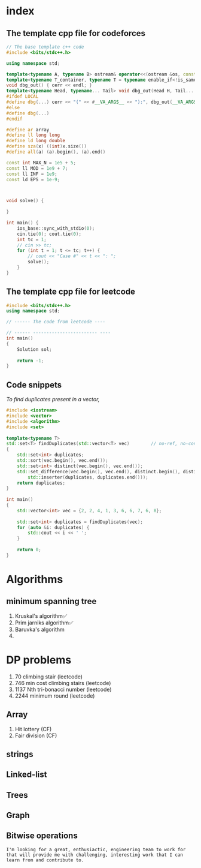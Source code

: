# index 

## The template cpp file for codeforces
```cpp
// The base template c++ code
#include <bits/stdc++.h>

using namespace std;

template<typename A, typename B> ostream& operator<<(ostream &os, const pair<A, B> &p) { return os << '(' << p.first << ", " << p.second << ')'; }
template<typename T_container, typename T = typename enable_if<!is_same<T_container, string>::value, typename T_container::value_type>::type> ostream& operator<<(ostream &os, const T_container &v) { os << '{'; string sep; for (const T &x : v) os << sep << x, sep = ", "; return os << '}'; }
void dbg_out() { cerr << endl; }
template<typename Head, typename... Tail> void dbg_out(Head H, Tail... T) { cerr << ' ' << H; dbg_out(T...); }
#ifdef LOCAL
#define dbg(...) cerr << "(" << #__VA_ARGS__ << "):", dbg_out(__VA_ARGS__)
#else
#define dbg(...)
#endif

#define ar array
#define ll long long
#define ld long double
#define sza(x) ((int)x.size())
#define all(a) (a).begin(), (a).end()

const int MAX_N = 1e5 + 5;
const ll MOD = 1e9 + 7;
const ll INF = 1e9;
const ld EPS = 1e-9;



void solve() {
    
}

int main() {
    ios_base::sync_with_stdio(0);
    cin.tie(0); cout.tie(0);
    int tc = 1;
    // cin >> tc;
    for (int t = 1; t <= tc; t++) {
        // cout << "Case #" << t << ": ";
        solve();
    }
}
```

## The template cpp file for leetcode
```cpp
#include <bits/stdc++.h>
using namespace std;

// ------ The code from leetcode ----

// ------ ------------------------ ----
int main()
{
    Solution sol;
    
    return -1;
}
```

## Code snippets

*To find duplicates present in a vector,*
```cpp
#include <iostream>
#include <vector>
#include <algorithm>
#include <set>
 
template<typename T>
std::set<T> findDuplicates(std::vector<T> vec)        // no-ref, no-const
{
    std::set<int> duplicates;
    std::sort(vec.begin(), vec.end());
    std::set<int> distinct(vec.begin(), vec.end());
    std::set_difference(vec.begin(), vec.end(), distinct.begin(), distinct.end(),
        std::inserter(duplicates, duplicates.end()));
    return duplicates;
}
 
int main()
{
    std::vector<int> vec = {2, 2, 4, 1, 3, 6, 6, 7, 6, 8};
 
    std::set<int> duplicates = findDuplicates(vec);
    for (auto &i: duplicates) {
        std::cout << i << ' ';
    }
 
    return 0;
}
```

# Algorithms

## minimum spanning tree

1. Kruskal's algorithm✅
2. Prim jarniks algorithm✅
3. Baruvka's algorithm
4. 

# DP problems

1. 70 climbing stair (leetcode)
2. 746 min cost climbing stairs (leetcode)
3. 1137 Nth tri-bonacci number (leetcode)
4. 2244 minimum round (leetcode)

## Array

1. Hit lottery (CF)
2. Fair division (CF)

## strings

## Linked-list

## Trees

## Graph



## Bitwise operations

```
I'm looking for a great, enthusiactic, engineering team to work for that will provide me with challenging, interesting work that I can learn from and contribute to. 
```